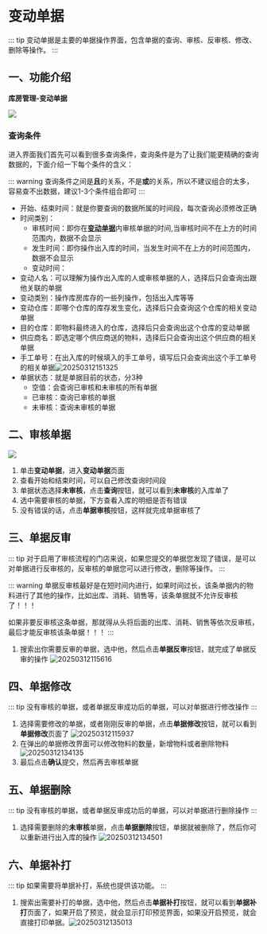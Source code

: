 # 变动单据
::: tip
变动单据是主要的单据操作界面，包含单据的查询、审核、反审核、修改、删除等操作。
:::
## 一、功能介绍

**库房管理-变动单据**

![](https://wiki-cdsoft.oss-cn-hangzhou.aliyuncs.com/202502261603139.png)

### 查询条件
进入界面我们首先可以看到很多查询条件，查询条件是为了让我们能更精确的查询数据的，下面介绍一下每个条件的含义：

::: warning
查询条件之间是**且**的关系，不是**或**的关系，所以不建议组合的太多，容易查不出数据，建议1-3个条件组合即可
:::


+ 开始、结束时间：就是你要查询的数据所属的时间段，每次查询必须修改正确
+ 时间类别：
  + 审核时间：即你在[**变动单据**](../库存管理/变动单据.md)内审核单据的时间,当审核时间不在上方的时间范围内，数据不会显示
  + 发生时间：即你操作出入库的时间，当发生时间不在上方的时间范围内，数据不会显示
  + 变动时间：
+ 变动人名：可以理解为操作出入库的人或审核单据的人，选择后只会查询出跟他关联的单据
+ 变动类别：操作库房库存的一些列操作，包括出入库等等
+ 变动仓库：即哪个仓库的库存发生变化，选择后只会查询这个仓库的相关变动单据
+ 目的仓库：即物料最终进入的仓库，选择后只会查询出这个仓库的变动单据
+ 供应商名：即选定哪个供应商送的物料，选择后只会查询出这个供应商的相关单据
+ 手工单号：在出入库的时候填入的手工单号，填写后只会查询出这个手工单号的相关单据![20250312151325](https://wiki-cdsoft.oss-cn-hangzhou.aliyuncs.com/20250312151325.png)
+ 单据状态：就是单据目前的状态，分3种
  + 空值：会查询已审核和未审核的所有单据
  + 已审核：查询已审核的单据
  + 未审核：查询未审核的单据
## 二、审核单据
![](https://wiki-cdsoft.oss-cn-hangzhou.aliyuncs.com/202502261606430.png)
1. 单击**变动单据**，进入**变动单据**页面
2. 查看开始和结束时间，可以自己修改查询时间段
3. 单据状态选择**未审核**，点击**查询**按钮，就可以看到**未审核**的入库单了
4. 选中需要审核的单据，下方查看入库的明细是否有错误
5. 没有错误的话，点击**单据审核**按钮，这样就完成单据审核了

## 三、单据反审
::: tip
对于启用了审核流程的门店来说，如果您提交的单据您发现了错误，是可以对单据进行反审核的，反审核的单据您可以进行修改，删除等操作。
:::

::: warning
单据反审核最好是在短时间内进行，如果时间过长，该条单据内的物料进行了其他的操作，比如出库、消耗、销售等，该条单据就不允许反审核了！！！

如果非要反审核这条单据，那就得从头将后面的出库、消耗、销售等依次反审核，最后才能反审核该条单据！！！
:::


1. 搜索出你需要反审的单据，选中他，然后点击**单据反审**按钮，就完成了单据反审的操作
   ![20250312115616](https://wiki-cdsoft.oss-cn-hangzhou.aliyuncs.com/20250312115616.png)

## 四、单据修改
::: tip
没有审核的单据，或者单据反审成功后的单据，可以对单据进行修改操作
:::

1. 选择需要修改的单据，或者刚刚反审的单据，点击**单据修改**按钮，就可以看到**单据修改**页面了
![20250312115937](https://wiki-cdsoft.oss-cn-hangzhou.aliyuncs.com/20250312115937.png)
2. 在弹出的单据修改界面可以修改物料的数量，新增物料或者删除物料
![20250312134135](https://wiki-cdsoft.oss-cn-hangzhou.aliyuncs.com/20250312134135.png)
3. 最后点击**确认**提交，然后再去审核单据

## 五、单据删除
::: tip
没有审核的单据，或者单据反审成功后的单据，可以对单据进行删除操作
:::
1. 选择需要删除的**未审核**单据，点击**单据删除**按钮，单据就被删除了，然后你可以重新进行出入库的操作
   ![20250312134501](https://wiki-cdsoft.oss-cn-hangzhou.aliyuncs.com/20250312134501.png)


## 六、单据补打
::: tip
如果需要将单据补打，系统也提供该功能。
:::

1. 搜索出需要补打的单据，选中他，然后点击**单据补打**按钮，就可以看到**单据补打**页面了，如果开启了预览，就会显示打印预览界面，如果没开启预览，就会直接打印单据。![20250312135013](https://wiki-cdsoft.oss-cn-hangzhou.aliyuncs.com/20250312135013.png)